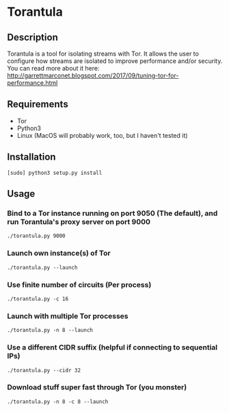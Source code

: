 # Torantula

## Description

Torantula is a tool for isolating streams with Tor. It allows the user to configure how streams are
isolated to improve performance and/or security. You can read more about it here:
http://garrettmarconet.blogspot.com/2017/09/tuning-tor-for-performance.html

## Requirements

* Tor
* Python3
* Linux (MacOS will probably work, too, but I haven't tested it)

## Installation

``` [sudo] python3 setup.py install ```

## Usage

### Bind to a Tor instance running on port 9050 (The default), and run Torantula's proxy server on port 9000

``` ./torantula.py 9000 ```

### Launch own instance(s) of Tor

``` ./torantula.py --launch ```

### Use finite number of circuits (Per process)

``` ./torantula.py -c 16 ```

### Launch with multiple Tor processes

``` ./torantula.py -n 8 --launch ```

### Use a different CIDR suffix (helpful if connecting to sequential IPs)

``` ./torantula.py --cidr 32 ```

### Download stuff super fast through Tor (you monster)

``` ./torantula.py -n 8 -c 8 --launch ```
